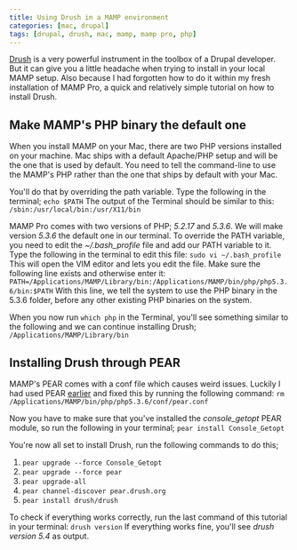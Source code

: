 ```yaml
---
title: Using Drush in a MAMP environment
categories: [mac, drupal]
tags: [drupal, drush, mac, mamp, mamp pro, php]
---
```


[Drush](http://drush.ws/) is a very powerful instrument in the toolbox of a Drupal developer. But it can give you a little headache when trying to install in your local MAMP setup.
Also because I had forgotten how to do it within my fresh installation of MAMP Pro, a quick and relatively simple tutorial on how to install Drush.
<!-- more -->

## Make MAMP's PHP binary the default one

When you install MAMP on your Mac, there are two PHP versions installed on your machine. Mac ships with a default Apache/PHP setup and will be the one that is used by default. You need to tell the command-line to use the MAMP's PHP rather than the one that ships by default with your Mac.

You'll do that by overriding the path variable. Type the following in the terminal;
``echo $PATH``
The output of the Terminal should be similar to this:
``/sbin:/usr/local/bin:/usr/X11/bin``

MAMP Pro comes with two versions of PHP; *5.2.17* and *5.3.6*. We will make version *5.3.6* the default one in our terminal. To override the PATH variable, you need to edit the *~/.bash_profile* file and add our PATH variable to it. Type the following in the terminal to edit this file:
``sudo vi ~/.bash_profile``
This will open the VIM editor and lets you edit the file. Make sure the following line exists and otherwise enter it:
``PATH=/Applications/MAMP/Library/bin:/Applications/MAMP/bin/php/php5.3.6/bin:$PATH``
With this line, we tell the system to use the PHP binary in the 5.3.6 folder, before any other existing PHP binaries on the system.

When you now run ``which php`` in the Terminal, you'll see something similar to the following and we can continue installing Drush;
``/Applications/MAMP/Library/bin``

## Installing Drush through PEAR
MAMP's PEAR comes with a conf file which causes weird issues. Luckily I had used PEAR [earlier](/blog/install-the-mongo-php-extension-in-mamp-with-pecl) and fixed this by running the following command:
``rm /Applications/MAMP/bin/php/php5.3.6/conf/pear.conf``

Now you have to make sure that you've installed the *console_getopt* PEAR module, so run the following in your terminal;
``pear install Console_Getopt``

You're now all set to install Drush, run the following commands to do this;

1.  ``pear upgrade --force Console_Getopt``
2.  ``pear upgrade --force pear``
3.  ``pear upgrade-all``
4.  ``pear channel-discover pear.drush.org``
5.  ``pear install drush/drush``

To check if everything works correctly, run the last command of this tutorial in your terminal:
``drush version``
If everything works fine, you'll see *drush version 5.4* as output.

